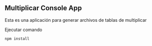 ## Multiplicar Console App

Esta es una aplicación para generar archivos de tablas de multiplicar

Ejecutar comando 

```
npm install
```